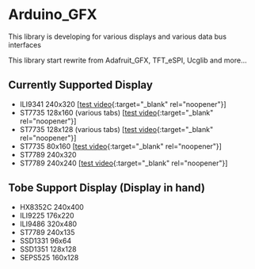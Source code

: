 # Arduino_GFX
This library is developing for various displays and various data bus interfaces

This library start rewrite from Adafruit_GFX, TFT_eSPI, Ucglib and more...

## Currently Supported Display
- ILI9341 240x320 [[test video](https://youtu.be/NtlEEL7MkQY){:target="_blank" rel="noopener"}]
- ST7735 128x160 (various tabs) [[test video](https://youtu.be/eRBSSD_N9II){:target="_blank" rel="noopener"}]
- ST7735 128x128 (various tabs) [[test video](https://youtu.be/6rueSV2Ee6c){:target="_blank" rel="noopener"}]
- ST7735 80x160 [[test video](https://youtu.be/qESHDuYo_Mk){:target="_blank" rel="noopener"}]
- ST7789 240x320
- ST7789 240x240 [[test video](https://youtu.be/Z27zYg5uAsk){:target="_blank" rel="noopener"}]

## Tobe Support Display (Display in hand)
- HX8352C 240x400
- ILI9225 176x220
- ILI9486 320x480
- ST7789 240x135
- SSD1331 96x64
- SSD1351 128x128
- SEPS525 160x128
